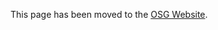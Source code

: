 [title]:- "Acknowledging the OSG"

This page has been moved to the [OSG Website](https://osg-htc.org/acknowledging).
